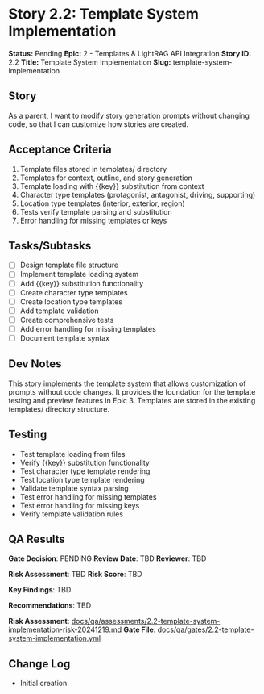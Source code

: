 # Story 2.2: Template System Implementation

**Status:** Pending
**Epic:** 2 - Templates & LightRAG API Integration
**Story ID:** 2.2
**Title:** Template System Implementation
**Slug:** template-system-implementation

## Story

As a parent,
I want to modify story generation prompts without changing code,
so that I can customize how stories are created.

## Acceptance Criteria

1. Template files stored in templates/ directory
2. Templates for context, outline, and story generation
3. Template loading with {{key}} substitution from context
4. Character type templates (protagonist, antagonist, driving, supporting)
5. Location type templates (interior, exterior, region)
6. Tests verify template parsing and substitution
7. Error handling for missing templates or keys

## Tasks/Subtasks

- [ ] Design template file structure
- [ ] Implement template loading system
- [ ] Add {{key}} substitution functionality
- [ ] Create character type templates
- [ ] Create location type templates
- [ ] Add template validation
- [ ] Create comprehensive tests
- [ ] Add error handling for missing templates
- [ ] Document template syntax

## Dev Notes

This story implements the template system that allows customization of prompts without code changes. It provides the foundation for the template testing and preview features in Epic 3. Templates are stored in the existing templates/ directory structure.

## Testing

- Test template loading from files
- Verify {{key}} substitution functionality
- Test character type template rendering
- Test location type template rendering
- Validate template syntax parsing
- Test error handling for missing templates
- Test error handling for missing keys
- Verify template validation rules

## QA Results

**Gate Decision**: PENDING
**Review Date**: TBD
**Reviewer**: TBD

**Risk Assessment**: TBD
**Risk Score**: TBD

**Key Findings**: TBD

**Recommendations**: TBD

**Risk Assessment**: [docs/qa/assessments/2.2-template-system-implementation-risk-20241219.md](docs/qa/assessments/2.2-template-system-implementation-risk-20241219.md)
**Gate File**: [docs/qa/gates/2.2-template-system-implementation.yml](docs/qa/gates/2.2-template-system-implementation.yml)

## Change Log

- Initial creation

